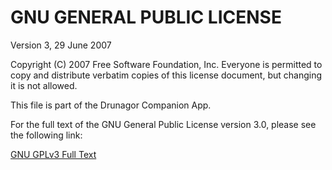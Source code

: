 

# GNU GENERAL PUBLIC LICENSE

Version 3, 29 June 2007

Copyright (C) 2007 Free Software Foundation, Inc.
Everyone is permitted to copy and distribute verbatim copies of this license document, but changing it is not allowed.

This file is part of the Drunagor Companion App.

For the full text of the GNU General Public License version 3.0, please see the following link:

[GNU GPLv3 Full Text](https://www.gnu.org/licenses/gpl-3.0.txt)
